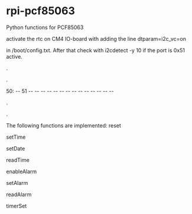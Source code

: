 # rpi-pcf85063
Python functions for PCF85063

activate the rtc on CM4 IO-board with adding the line
dtparam=i2c_vc=on

in /boot/config.txt. After that check with i2cdetect -y 10 if the port is 0x51 active.

.

.

50: -- 51 -- -- -- -- -- -- -- -- -- -- -- -- -- --

.

.


The following functions are implemented:
reset

setTime

setDate

readTime

enableAlarm

setAlarm

readAlarm

timerSet

